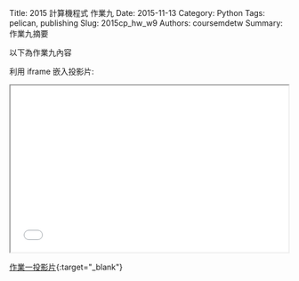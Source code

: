 Title: 2015 計算機程式 作業九
Date: 2015-11-13
Category: Python
Tags: pelican, publishing
Slug: 2015cp_hw_w9
Authors: coursemdetw
Summary: 作業九摘要

以下為作業九內容

利用 iframe 嵌入投影片:

<iframe src="40423229_cp_w9_p.html" width="500" height="300"></iframe>

[作業一投影片](40423229_cp_w9_p.html){:target="_blank"}

